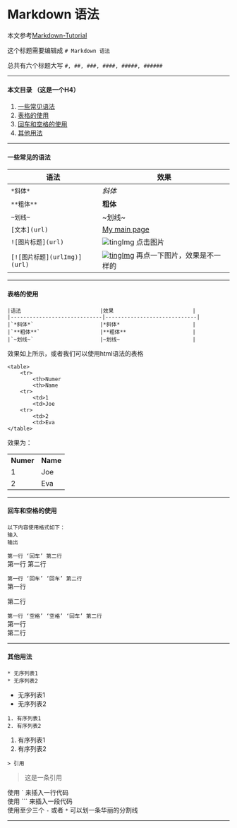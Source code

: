 # Markdown 语法

本文参考[Markdown-Tutorial](https://github.com/luong-komorebi/Markdown-Tutorial)

这个标题需要编辑成 `# Markdown 语法`

总共有六个标题大写 `#, ##, ###, ####, #####, ######` 

----------------------------------------------------------------------------------------------------------------
#### 本文目录 （这是一个H4）
1. [一些常见语法](#somecommonsytax)
2. [表格的使用](#useoftable)
3. [回车和空格的使用](#useofenterandspace)
4. [其他用法](#someotheruses)

<div id = 'somecommonsytax'/>

-----------------------------------------------------------------------------------------------------------------
#### 一些常见的语法
|语法                         |效果                         |
|-----------------------------|-----------------------------|
|`*斜体*`                     |*斜体*                       |
|`**粗体**`                   |**粗体**                     |
|`~划线~`                     |~划线~                       |
|`[文本](url)`                |[My main page](https://github.com/Tenphun0503)|
|`![图片标题](url)`           |![tingImg](https://github.com/Tenphun0503/ToolsNotes/blob/main/Markdown/tinyImg.png) 点击图片|
|`[![图片标题](urlImg)](url)` |[![tingImg](https://github.com/Tenphun0503/ToolsNotes/blob/main/Markdown/tinyImg.png)](https://github.com/Tenphun0503) 再点一下图片，效果是不一样的|

<div id = 'useoftable'/>

-----------------------------------------------------------------------------------------------------------------

#### 表格的使用
```
|语法                         |效果                         |
|-----------------------------|-----------------------------|
|`*斜体*`                     |*斜体*                       |
|`**粗体**`                   |**粗体**                     |
|`~划线~`                     |~划线~                       |
```
效果如上所示，或者我们可以使用html语法的表格
```
<table>
    <tr>
        <th>Numer
        <th>Name
    <tr>
        <td>1
        <td>Joe
    <tr>
        <td>2
        <td>Eva
</table>
```
效果为：
<table>
    <tr>
        <th>Numer
        <th>Name
    <tr>
        <td>1
        <td>Joe
    <tr>
        <td>2
        <td>Eva
</table>

<div id = 'useofenterandspace'/>

-----------------------------------------------------------------------------------------------------------------   
#### 回车和空格的使用
```
以下内容使用格式如下：
输入
输出
```

`第一行 ‘回车’ 第二行`  
第一行
第二行

`第一行 ‘回车’ ‘回车’ 第二行`  
第一行

第二行

`第一行 ‘空格’ ‘空格’ ‘回车’ 第二行`  
第一行  
第二行

<div id = 'someotheruses'/>

------------------------------------------------------------------------------------------------------------------
#### 其他用法
```
* 无序列表1
* 无序列表2
```  
* 无序列表1
* 无序列表2

```
1. 有序列表1
2. 有序列表2
```  
1. 有序列表1
2. 有序列表2

`> 引用`
> 这是一条引用

使用 \` 来插入一行代码  
使用 \`\`\` 来插入一段代码  
使用至少三个 `-` 或者 `*` 可以划一条华丽的分割线  

--------------------------------------------------------------------------------------------------------------------      
